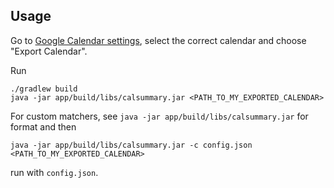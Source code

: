 
## Usage

Go to [Google Calendar settings](https://calendar.google.com/calendar/u/0/r/settings), select the correct calendar
and choose "Export Calendar".

Run
```shell
./gradlew build
java -jar app/build/libs/calsummary.jar <PATH_TO_MY_EXPORTED_CALENDAR>
```

For custom matchers, see
`java -jar app/build/libs/calsummary.jar` for format and then
```shell
java -jar app/build/libs/calsummary.jar -c config.json <PATH_TO_MY_EXPORTED_CALENDAR>
```
run with `config.json`.